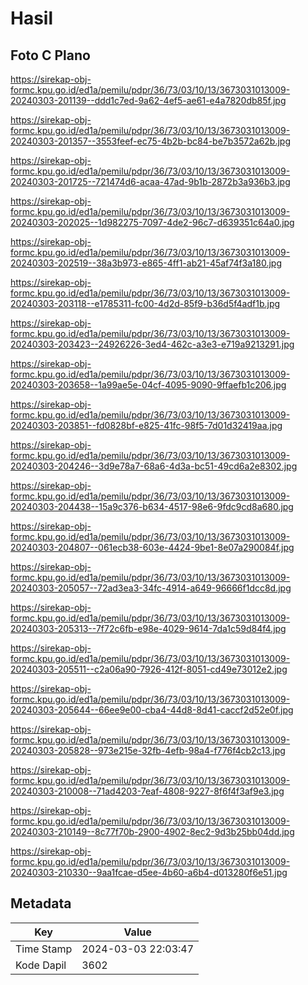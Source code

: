 # Hasil

## Foto C Plano

https://sirekap-obj-formc.kpu.go.id/ed1a/pemilu/pdpr/36/73/03/10/13/3673031013009-20240303-201139--ddd1c7ed-9a62-4ef5-ae61-e4a7820db85f.jpg

https://sirekap-obj-formc.kpu.go.id/ed1a/pemilu/pdpr/36/73/03/10/13/3673031013009-20240303-201357--3553feef-ec75-4b2b-bc84-be7b3572a62b.jpg

https://sirekap-obj-formc.kpu.go.id/ed1a/pemilu/pdpr/36/73/03/10/13/3673031013009-20240303-201725--721474d6-acaa-47ad-9b1b-2872b3a936b3.jpg

https://sirekap-obj-formc.kpu.go.id/ed1a/pemilu/pdpr/36/73/03/10/13/3673031013009-20240303-202025--1d982275-7097-4de2-96c7-d639351c64a0.jpg

https://sirekap-obj-formc.kpu.go.id/ed1a/pemilu/pdpr/36/73/03/10/13/3673031013009-20240303-202519--38a3b973-e865-4ff1-ab21-45af74f3a180.jpg

https://sirekap-obj-formc.kpu.go.id/ed1a/pemilu/pdpr/36/73/03/10/13/3673031013009-20240303-203118--e1785311-fc00-4d2d-85f9-b36d5f4adf1b.jpg

https://sirekap-obj-formc.kpu.go.id/ed1a/pemilu/pdpr/36/73/03/10/13/3673031013009-20240303-203423--24926226-3ed4-462c-a3e3-e719a9213291.jpg

https://sirekap-obj-formc.kpu.go.id/ed1a/pemilu/pdpr/36/73/03/10/13/3673031013009-20240303-203658--1a99ae5e-04cf-4095-9090-9ffaefb1c206.jpg

https://sirekap-obj-formc.kpu.go.id/ed1a/pemilu/pdpr/36/73/03/10/13/3673031013009-20240303-203851--fd0828bf-e825-41fc-98f5-7d01d32419aa.jpg

https://sirekap-obj-formc.kpu.go.id/ed1a/pemilu/pdpr/36/73/03/10/13/3673031013009-20240303-204246--3d9e78a7-68a6-4d3a-bc51-49cd6a2e8302.jpg

https://sirekap-obj-formc.kpu.go.id/ed1a/pemilu/pdpr/36/73/03/10/13/3673031013009-20240303-204438--15a9c376-b634-4517-98e6-9fdc9cd8a680.jpg

https://sirekap-obj-formc.kpu.go.id/ed1a/pemilu/pdpr/36/73/03/10/13/3673031013009-20240303-204807--061ecb38-603e-4424-9be1-8e07a290084f.jpg

https://sirekap-obj-formc.kpu.go.id/ed1a/pemilu/pdpr/36/73/03/10/13/3673031013009-20240303-205057--72ad3ea3-34fc-4914-a649-96666f1dcc8d.jpg

https://sirekap-obj-formc.kpu.go.id/ed1a/pemilu/pdpr/36/73/03/10/13/3673031013009-20240303-205313--7f72c6fb-e98e-4029-9614-7da1c59d84f4.jpg

https://sirekap-obj-formc.kpu.go.id/ed1a/pemilu/pdpr/36/73/03/10/13/3673031013009-20240303-205511--c2a06a90-7926-412f-8051-cd49e73012e2.jpg

https://sirekap-obj-formc.kpu.go.id/ed1a/pemilu/pdpr/36/73/03/10/13/3673031013009-20240303-205644--66ee9e00-cba4-44d8-8d41-caccf2d52e0f.jpg

https://sirekap-obj-formc.kpu.go.id/ed1a/pemilu/pdpr/36/73/03/10/13/3673031013009-20240303-205828--973e215e-32fb-4efb-98a4-f776f4cb2c13.jpg

https://sirekap-obj-formc.kpu.go.id/ed1a/pemilu/pdpr/36/73/03/10/13/3673031013009-20240303-210008--71ad4203-7eaf-4808-9227-8f6f4f3af9e3.jpg

https://sirekap-obj-formc.kpu.go.id/ed1a/pemilu/pdpr/36/73/03/10/13/3673031013009-20240303-210149--8c77f70b-2900-4902-8ec2-9d3b25bb04dd.jpg

https://sirekap-obj-formc.kpu.go.id/ed1a/pemilu/pdpr/36/73/03/10/13/3673031013009-20240303-210330--9aa1fcae-d5ee-4b60-a6b4-d013280f6e51.jpg


## Metadata

| Key        | Value               |
| ---------- | ------------------- |
| Time Stamp | 2024-03-03 22:03:47 |
| Kode Dapil | 3602                |



